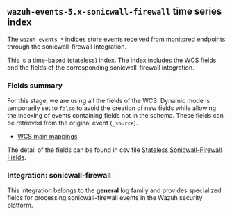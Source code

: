 ## `wazuh-events-5.x-sonicwall-firewall` time series index

The `wazuh-events-*` indices store events received from monitored endpoints through the sonicwall-firewall integration.

This is a time-based (stateless) index. The index includes the WCS fields and the fields of the corresponding sonicwall-firewall integration.

### Fields summary

For this stage, we are using all the fields of the WCS. Dynamic mode is temporarily set to `false` to avoid the creation of new fields while allowing the indexing of events containing fields not in the schema. These fields can be retrieved from the original event (`_source`).

- [WCS main mappings](../../stateless/docs/fields.csv)

The detail of the fields can be found in csv file [Stateless Sonicwall-Firewall Fields](fields.csv).

### Integration: sonicwall-firewall

This integration belongs to the **general** log family and provides specialized fields for processing sonicwall-firewall events in the Wazuh security platform.
